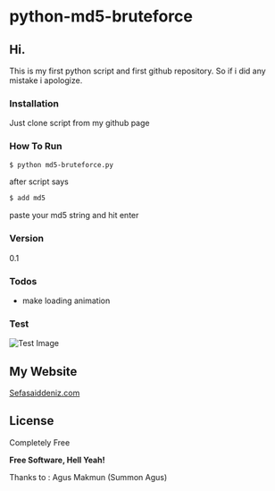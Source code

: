 # python-md5-bruteforce

## Hi.
This is my first python script and first github repository. So if i did any mistake i apologize.

### Installation

Just clone script from my github page

### How To Run


```sh
$ python md5-bruteforce.py
```
after script says

```sh
$ add md5
```
paste your md5 string and hit enter

### Version
 0.1

### Todos

 - make loading animation

### Test
![Test Image](http://imgur.com/a/ppMdY)

## My Website
[Sefasaiddeniz.com](http://sefasaiddeniz.com/)


License
----

Completely Free

**Free Software, Hell Yeah!**

 Thanks to       :  Agus Makmun (Summon Agus)
